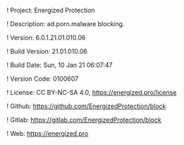 ! Project: Energized Protection

! Description: ad.porn.malware blocking.

! Version: 6.0.1.21.01.010.06

! Build Version: 21.01.010.06

! Build Date: Sun, 10 Jan 21 06:07:47

! Version Code: 0100607

! License: CC BY-NC-SA 4.0, https://energized.pro/license

! Github: https://github.com/EnergizedProtection/block

! Gitlab: https://gitlab.com/EnergizedProtection/block


! Web: https://energized.pro
